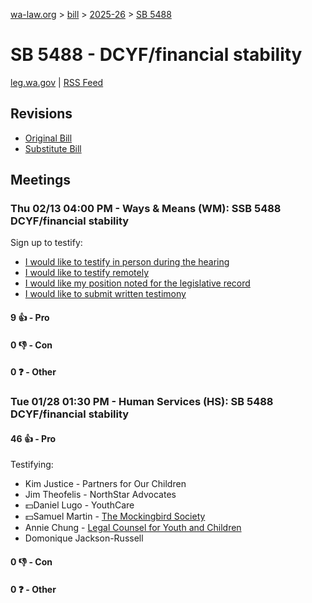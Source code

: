[wa-law.org](/) > [bill](/bill/) > [2025-26](/bill/2025-26/) > [SB 5488](/bill/2025-26/sb/5488/)

# SB 5488 - DCYF/financial stability
[leg.wa.gov](https://app.leg.wa.gov/billsummary?BillNumber=5488&Year=2025&Initiative=false) | [RSS Feed](./rss.xml)

## Revisions
* [Original Bill](1/)
* [Substitute Bill](S/)

## Meetings
### Thu 02/13 04:00 PM - Ways & Means (WM): SSB 5488 DCYF/financial stability
Sign up to testify:
* [I would like to testify in person during the hearing](https://app.leg.wa.gov/csi/Testifier/Add?chamber=House&mId=32734&aId=163740&caId=25757&tId=1)
* [I would like to testify remotely](https://app.leg.wa.gov/csi/Testifier/Add?chamber=House&mId=32734&aId=163740&caId=25757&tId=2)
* [I would like my position noted for the legislative record](https://app.leg.wa.gov/csi/Testifier/Add?chamber=House&mId=32734&aId=163740&caId=25757&tId=3)
* [I would like to submit written testimony](https://app.leg.wa.gov/csi/Testifier/Add?chamber=House&mId=32734&aId=163740&caId=25757&tId=4)

#### 9 👍 - Pro

#### 0 👎 - Con

#### 0 ❓ - Other

### Tue 01/28 01:30 PM - Human Services (HS): SB 5488 DCYF/financial stability
#### 46 👍 - Pro
Testifying:
* Kim Justice - Partners for Our Children
* Jim Theofelis - NorthStar Advocates
* 💵Daniel Lugo - YouthCare
* 💵Samuel Martin - [The Mockingbird Society](/org/the_mockingbird_society/)
* Annie Chung - [Legal Counsel for Youth and Children](/org/legal_counsel_for_youth_and_children/)
* Domonique Jackson-Russell

#### 0 👎 - Con

#### 0 ❓ - Other
